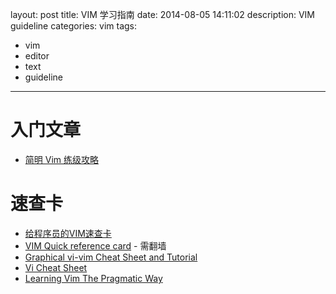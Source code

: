 layout: post
title: VIM 学习指南
date: 2014-08-05 14:11:02
description: VIM guideline
categories: vim
tags:
- vim
- editor
- text
- guideline
---
# 入门文章

* [简明 Vim 练级攻略](http://coolshell.cn/articles/5426.html)

# 速查卡

* [给程序员的VIM速查卡](http://coolshell.cn/articles/5479.html)
* [VIM Quick reference card](http://tnerual.eriogerg.free.fr/vim.html) - 需翻墙
* [Graphical vi-vim Cheat Sheet and Tutorial](http://www.viemu.com/a_vi_vim_graphical_cheat_sheet_tutorial.html)
* [Vi Cheat Sheet](http://www.lagmonster.org/docs/vi.html)
* [Learning Vim The Pragmatic Way](http://jrmiii.com/2009/03/06/learning-vim-the-pragmatic-way.html)